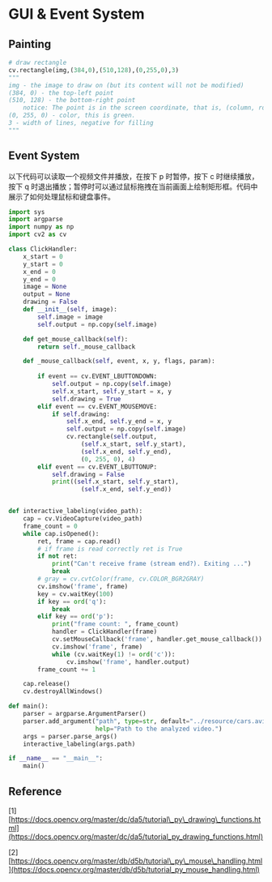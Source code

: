 # GUI & Event System

## Painting

```python
# draw rectangle
cv.rectangle(img,(384,0),(510,128),(0,255,0),3)
"""
img - the image to draw on (but its content will not be modified)
(384, 0) - the top-left point
(510, 128) - the bottom-right point
    notice: The point is in the screen coordinate, that is, (column, row)
(0, 255, 0) - color, this is green.
3 - width of lines, negative for filling
"""


```

## Event System

以下代码可以读取一个视频文件并播放，在按下 p 时暂停，按下 c 时继续播放，按下 q 时退出播放；暂停时可以通过鼠标拖拽在当前画面上绘制矩形框。代码中展示了如何处理鼠标和键盘事件。

```python
import sys
import argparse
import numpy as np
import cv2 as cv

class ClickHandler:
    x_start = 0
    y_start = 0
    x_end = 0
    y_end = 0
    image = None
    output = None
    drawing = False
    def __init__(self, image):
        self.image = image
        self.output = np.copy(self.image)

    def get_mouse_callback(self):
        return self._mouse_callback

    def _mouse_callback(self, event, x, y, flags, param):
        
        if event == cv.EVENT_LBUTTONDOWN:
            self.output = np.copy(self.image)
            self.x_start, self.y_start = x, y
            self.drawing = True
        elif event == cv.EVENT_MOUSEMOVE:
            if self.drawing:
                self.x_end, self.y_end = x, y
                self.output = np.copy(self.image)
                cv.rectangle(self.output, 
                    (self.x_start, self.y_start),
                    (self.x_end, self.y_end), 
                    (0, 255, 0), 4)
        elif event == cv.EVENT_LBUTTONUP:   
            self.drawing = False
            print((self.x_start, self.y_start),
                    (self.x_end, self.y_end))


def interactive_labeling(video_path):
    cap = cv.VideoCapture(video_path)
    frame_count = 0
    while cap.isOpened():
        ret, frame = cap.read()
        # if frame is read correctly ret is True
        if not ret:
            print("Can't receive frame (stream end?). Exiting ...")
            break
        # gray = cv.cvtColor(frame, cv.COLOR_BGR2GRAY)
        cv.imshow('frame', frame)
        key = cv.waitKey(100)
        if key == ord('q'):
            break
        elif key == ord('p'):
            print("frame count: ", frame_count)
            handler = ClickHandler(frame)
            cv.setMouseCallback('frame', handler.get_mouse_callback())
            cv.imshow('frame', frame)
            while (cv.waitKey(1) != ord('c')):
                cv.imshow('frame', handler.output)
        frame_count += 1

    cap.release()
    cv.destroyAllWindows()

def main():
    parser = argparse.ArgumentParser()
    parser.add_argument("path", type=str, default="../resource/cars.avi", 
                        help="Path to the analyzed video.")
    args = parser.parse_args()
    interactive_labeling(args.path)

if __name__ == "__main__":
    main()
```

## Reference

\[1\] [https://docs.opencv.org/master/dc/da5/tutorial\_py\_drawing\_functions.html](https://docs.opencv.org/master/dc/da5/tutorial_py_drawing_functions.html)

\[2\] [https://docs.opencv.org/master/db/d5b/tutorial\_py\_mouse\_handling.html](https://docs.opencv.org/master/db/d5b/tutorial_py_mouse_handling.html)

